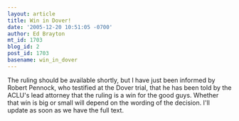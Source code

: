 ```yaml
---
layout: article
title: Win in Dover!
date: '2005-12-20 10:51:05 -0700'
author: Ed Brayton
mt_id: 1703
blog_id: 2
post_id: 1703
basename: win_in_dover
---
```

The ruling should be available shortly, but I have just been informed by Robert Pennock, who testified at the Dover trial, that he has been told by the ACLU's lead attorney that the ruling is a win for the good guys. Whether that win is big or small will depend on the wording of the decision. I'll update as soon as we have the full text.
